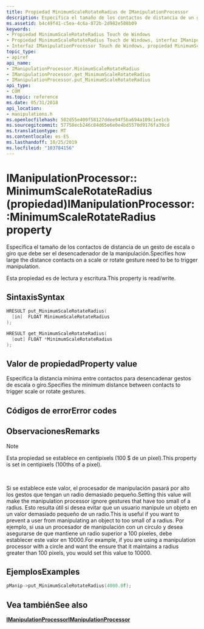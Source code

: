 ```yaml
---
title: Propiedad MinimumScaleRotateRadius de IManipulationProcessor
description: Especifica el tamaño de los contactos de distancia de un gesto de escala o giro que debe ser el desencadenador de la manipulación.
ms.assetid: b4c49f41-c5ea-4c6a-872b-2d982e588b09
keywords:
- Propiedad MinimumScaleRotateRadius Touch de Windows
- Propiedad MinimumScaleRotateRadius Touch de Windows, interfaz IManipulationProcessor
- Interfaz IManipulationProcessor Touch de Windows, propiedad MinimumScaleRotateRadius
topic_type:
- apiref
api_name:
- IManipulationProcessor.MinimumScaleRotateRadius
- IManipulationProcessor.get_MinimumScaleRotateRadius
- IManipulationProcessor.put_MinimumScaleRotateRadius
api_type:
- COM
ms.topic: reference
ms.date: 05/31/2018
api_location:
- manipulations.h
ms.openlocfilehash: 502d55e409f58127ddee94f5ba694a109c1ee1cb
ms.sourcegitcommit: 57758ecb246c84d65e6e0e4bd5570d9176fa39cd
ms.translationtype: MT
ms.contentlocale: es-ES
ms.lasthandoff: 10/25/2019
ms.locfileid: "103784156"
---
```

# <a name="imanipulationprocessorminimumscalerotateradius-property"></a><span data-ttu-id="3602e-106">IManipulationProcessor:: MinimumScaleRotateRadius (propiedad)</span><span class="sxs-lookup"><span data-stu-id="3602e-106">IManipulationProcessor::MinimumScaleRotateRadius property</span></span>

<span data-ttu-id="3602e-107">Especifica el tamaño de los contactos de distancia de un gesto de escala o giro que debe ser el desencadenador de la manipulación.</span><span class="sxs-lookup"><span data-stu-id="3602e-107">Specifies how large the distance contacts on a scale or rotate gesture need to be to trigger manipulation.</span></span>

<span data-ttu-id="3602e-108">Esta propiedad es de lectura y escritura.</span><span class="sxs-lookup"><span data-stu-id="3602e-108">This property is read/write.</span></span>

## <a name="syntax"></a><span data-ttu-id="3602e-109">Sintaxis</span><span class="sxs-lookup"><span data-stu-id="3602e-109">Syntax</span></span>


```C++
HRESULT put_MinimumScaleRotateRadius(
  [in]  FLOAT MinimumScaleRotateRadius
);

HRESULT get_MinimumScaleRotateRadius(
  [out] FLOAT *MinimumScaleRotateRadius
);
```



## <a name="property-value"></a><span data-ttu-id="3602e-110">Valor de propiedad</span><span class="sxs-lookup"><span data-stu-id="3602e-110">Property value</span></span>

<span data-ttu-id="3602e-111">Especifica la distancia mínima entre contactos para desencadenar gestos de escala o giro.</span><span class="sxs-lookup"><span data-stu-id="3602e-111">Specifies the minimum distance between contacts to trigger scale or rotate gestures.</span></span>

## <a name="error-codes"></a><span data-ttu-id="3602e-112">Códigos de error</span><span class="sxs-lookup"><span data-stu-id="3602e-112">Error codes</span></span>

## <a name="remarks"></a><span data-ttu-id="3602e-113">Observaciones</span><span class="sxs-lookup"><span data-stu-id="3602e-113">Remarks</span></span>

> [!Note]  
> <span data-ttu-id="3602e-114">Esta propiedad se establece en centipixels (100 $ de un píxel).</span><span class="sxs-lookup"><span data-stu-id="3602e-114">This property is set in centipixels (100ths of a pixel).</span></span>

 

<span data-ttu-id="3602e-115">Si se establece este valor, el procesador de manipulación pasará por alto los gestos que tengan un radio demasiado pequeño.</span><span class="sxs-lookup"><span data-stu-id="3602e-115">Setting this value will make the manipulation processor ignore gestures that have too small of a radius.</span></span> <span data-ttu-id="3602e-116">Esto resulta útil si desea evitar que un usuario manipule un objeto en un valor demasiado pequeño de un radio.</span><span class="sxs-lookup"><span data-stu-id="3602e-116">This is useful if you want to prevent a user from manipulating an object to too small of a radius.</span></span> <span data-ttu-id="3602e-117">Por ejemplo, si usa un procesador de manipulación con un círculo y desea asegurarse de que mantiene un radio superior a 100 píxeles, debe establecer este valor en 10000.</span><span class="sxs-lookup"><span data-stu-id="3602e-117">For example, if you are using a manipulation processor with a circle and want the ensure that it maintains a radius greater than 100 pixels, you would set this value to 10000.</span></span>

## <a name="examples"></a><span data-ttu-id="3602e-118">Ejemplos</span><span class="sxs-lookup"><span data-stu-id="3602e-118">Examples</span></span>


```C++
pManip->put_MinimumScaleRotateRadius(4000.0f);  
```



## <a name="see-also"></a><span data-ttu-id="3602e-119">Vea también</span><span class="sxs-lookup"><span data-stu-id="3602e-119">See also</span></span>

<dl> <dt>

[<span data-ttu-id="3602e-120">**IManipulationProcessor**</span><span class="sxs-lookup"><span data-stu-id="3602e-120">**IManipulationProcessor**</span></span>](/windows/desktop/api/manipulations/nn-manipulations-imanipulationprocessor)
</dt> </dl>

 

 




